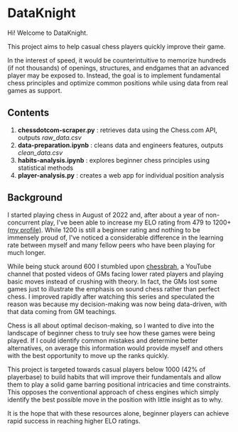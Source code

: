 # DataKnight

Hi! Welcome to DataKnight.

This project aims to help casual chess players quickly improve their game.

In the interest of speed, it would be counterintuitive to memorize hundreds (if not thousands) of openings, structures, and endgames that an advanced player may be exposed to. Instead, the goal is to implement fundamental chess principles and optimize common positions while using data from real games as support.

## Contents

1. **chessdotcom-scraper.py** : retrieves data using the Chess.com API, outputs *raw_data.csv*
2. **data-preparation.ipynb** : cleans data and engineers features, outputs *clean_data.csv*
3. **habits-analysis.ipynb** : explores beginner chess principles using statistical methods
4. **player-analysis.py** : creates a web app for individual position analysis

## Background

I started playing chess in August of 2022 and, after about a year of non-concurrent play, I've been able to increase my ELO rating from 479 to 1200+ [(my profile)](https://www.chess.com/stats/live/rapid/justinwitter/0). While 1200 is still a beginner rating and nothing to be immensely proud of, I've noticed a considerable difference in the learning rate between myself and many fellow peers who have been playing for much longer.

While being stuck around 600 I stumbled upon [chessbrah](https://www.youtube.com/playlist?list=PL8N8j2e7RpPnpqbISqi1SJ9_wrnNU3rEm), a YouTube channel that posted videos of GMs facing lower rated players and playing basic moves instead of crushing with theory. In fact, the GMs lost some games just to illustrate the emphasis on sound chess rather than perfect chess. I improved rapidly after watching this series and speculated the reason was because my decision-making was now being data-driven, with that data coming from GM teachings. 

Chess is all about optimal decison-making, so I wanted to dive into the landscape of beginner chess to truly see how these games were being played. If I could identify common mistakes and determine better alternatives, on average this information would provide myself and others with the best opportunity to move up the ranks quickly.

This project is targeted towards casual players below 1000 (42% of playerbase) to build habits that will improve their fundamentals and allow them to play a solid game barring positional intricacies and time constraints. This opposes the conventional approach of chess engines which simply identify the best possible move in the position with little insight as to why.

It is the hope that with these resources alone, beginner players can achieve rapid success in reaching higher ELO ratings.

